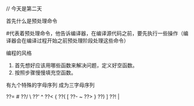 // 今天是第二天

首先什么是预处理命令

#代表着预处理命令，他告诉编译器，在编译源代码之前，要先执行一些操作（编译器会在编译过程开始之前预处理阶段处理这些命令）


编程的风格

1. 首先想好应该用哪些函数来解决问题，定义好空函数。
2. 按照步骤慢慢填充空函数。


有九个特殊的字母序列  成为三字母序列  


??=  #        ??/   \        ??'    ^
??<  {        ??(   [        ??-    ~
??>  }        ??)   ]        ??!    |



